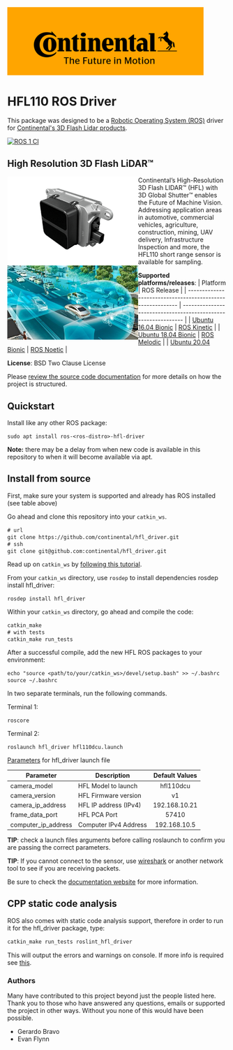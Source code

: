 <a href="https://www.continental.com/" target="_blank">
<img src=".assets/continental-logo-1920x1080.png" width="450" />
</a>

# HFL110 ROS Driver
This package was designed to be a [Robotic Operating System (ROS)](https://index.ros.org/about/) driver for [Continental's 3D Flash Lidar products](https://www.continental-automotive.com/en-gl/Passenger-Cars/Autonomous-Mobility/Enablers/Lidars/3D-Flash-Lidar).

[![ROS 1 CI](https://github.com/alten-labs/continental-hfl-driver/actions/workflows/ros_ci.yml/badge.svg)](https://github.com/alten-labs/continental-hfl-driver/actions/workflows/ros_ci.yml)
## High Resolution 3D Flash LiDAR™

<a href="https://www.continental-automotive.com/en-gl/Passenger-Cars/Autonomous-Mobility/Enablers/Lidars/3D-Flash-Lidar" target="_blank">
<img src=".assets/HFL110.png" width="300" title="HFL110" align="left" style="display: inline" />
</a>

<a href="https://www.continental-automotive.com/en-gl/Passenger-Cars/Autonomous-Mobility/Enablers/Lidars/3D-Flash-Lidar" target="_blank">
<img src=".assets/flash-lidar.jpeg" width="300" title="HFL110" align="left" style="display: inline" />
</a>

Continental’s High-Resolution 3D Flash LIDAR™ (HFL) with 3D Global Shutter™ enables the Future of Machine Vision.  Addressing application areas in automotive, commercial vehicles, agriculture, construction, mining, UAV delivery, Infrastructure Inspection and more, the HFL110 short range sensor is available for sampling.


**Supported platforms/releases**:
| Platform                                                   | ROS Release                                                    |
| ---------------------------------------------------------- | -------------------------------------------------------------- |
| [Ubuntu 16.04 Bionic](https://releases.ubuntu.com/16.04.4/) | [ROS Kinetic](https://wiki.ros.org/kinetic/Installation/Ubuntu) |
| [Ubuntu 18.04 Bionic](https://releases.ubuntu.com/18.04/) | [ROS Melodic](https://wiki.ros.org/melodic/Installation/Ubuntu) |
| [Ubuntu 20.04 Bionic](https://releases.ubuntu.com/20.04/) | [ROS Noetic](https://wiki.ros.org/noetic/Installation/Ubuntu) |

**License**: BSD Two Clause License

Please [review the source code documentation](https://continental.github.io/hfl_driver/index.html) for more details on how the project is structured.

## Quickstart

Install like any other ROS package:
```
sudo apt install ros-<ros-distro>-hfl-driver
```
**Note:** there may be a delay from when new code is available in this repository to when it will become available via apt.

## Install from source

First, make sure your system is supported and already has ROS installed (see table above)

Go ahead and clone this repository into your `catkin_ws`.
```
# url
git clone https://github.com/continental/hfl_driver.git
# ssh
git clone git@github.com:continental/hfl_driver.git
```
Read up on `catkin_ws` by [following this tutorial](http://wiki.ros.org/catkin/Tutorials/create_a_workspace).

From your `catkin_ws` directory, use `rosdep` to install dependencies rosdep install hfl_driver:
```
rosdep install hfl_driver
```

Within your `catkin_ws` directory, go ahead and compile the code:
```
catkin_make
# with tests
catkin_make run_tests
```

After a successful compile, add the new HFL ROS packages to your environment:
```
echo "source <path/to/your/catkin_ws>/devel/setup.bash" >> ~/.bashrc
source ~/.bashrc
```

In two separate terminals, run the following commands.

Terminal 1:
```
roscore
```

Terminal 2:
```
roslaunch hfl_driver hfl110dcu.launch
```

[Parameters](http://wiki.ros.org/roslaunch/XML/arg) for hfl_driver launch file

| Parameter           | Description           | Default Values        |
| ------------------- | --------------------- |:---------------------:|
| camera_model        | HFL Model to launch   | hfl110dcu             |
| camera_version      | HFL Firmware version  | v1                    |
| camera_ip_address   | HFL IP address (IPv4) | 192.168.10.21         |
| frame_data_port     | HFL PCA Port          | 57410                 |
| computer_ip_address | Computer IPv4 Address | 192.168.10.5          |

**TIP**: check a launch files arguments before calling roslaunch to confirm you are passing the correct parameters.

**TIP**: If you cannot connect to the sensor, use [wireshark](https://www.wireshark.org/) or another network tool to see if you are receiving packets.

Be sure to check the [documentation website](https://continental.github.io/hfl_driver/index.html) for more information.

## CPP static code analysis

ROS also comes with static code analysis support, therefore in order to run it for the hfl_driver package, type:
```bash
catkin_make run_tests roslint_hfl_driver
```
This will output the errors and warnings on console.
If more info is required see [this](http://wiki.ros.org/roslint).

### Authors
Many have contributed to this project beyond just the people listed here.
Thank you to those who have answered any questions, emails or supported the project in other ways.
Without you none of this would have been possible.
- Gerardo Bravo
- Evan Flynn
